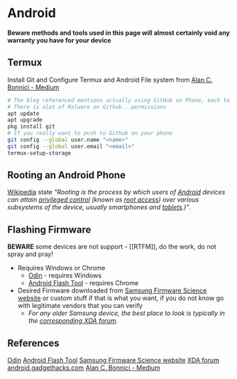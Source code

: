 # Android

**Beware methods and tools used in this page will almost certainly void any warranty you have for your device**

## Termux

Install Git and Configure Termux and Android File system from [Alan C. Bonnici - Medium](https://chribonn.medium.com/how-to-clone-and-synchronise-a-github-repository-on-android-a59ddf7cd092)
```bash
# The blog referenced mentions actually using GitHub on Phone, each to there own doing a activity in a specific place and device works for me, I just want re-re-re-read Question Based methodologies before I sleep till I get good some day...
# There is alot of Malware on Github...permissions
apt update  
apt upgrade
pkg install git  
# If you really want to push to Github on your phone
git config --global user.name "<name>"   
git config --global user.email "<email>"
termux-setup-storage
```


## Rooting an Android Phone

[Wikipedia]() state *"Rooting is the process by which users of [Android](https://en.wikipedia.org/wiki/Android_(operating_system) "Android (operating system)") devices can attain [privileged control](https://en.wikipedia.org/wiki/Privilege_escalation "Privilege escalation") (known as [root access](https://en.wikipedia.org/wiki/Root_access "Root access")) over various subsystems of the device, usually smartphones and [tablets](https://en.wikipedia.org/wiki/Tablet_computer "Tablet computer").)"*.




## Flashing Firmware

**BEWARE** some devices are not support - [[RTFM]], do the work, do not spray and pray!

- Requires Windows or Chrome
	- [Odin](https://odindownload.com/SamsungOdin/)  - requires Windows
	- [Android Flash Tool](https://flash.android.com/welcome) - requires Chrome
- Desired Firmware downloaded from [Samsung Firmware Science website](https://samsung.firmware.science) or custom stuff if that is what you want, if you do not know go with legitimate vendors that you can verify 
	- *For any older Samsung device, the best place to look is typically in the [corresponding XDA forum](https://forum.xda-developers.com).*
## References

[Odin](https://odindownload.com/SamsungOdin/)
[Android Flash Tool](https://flash.android.com/welcome) 
[Samsung Firmware Science website](https://samsung.firmware.science)
[XDA forum](https://forum.xda-developers.com)
[android.gadgethacks.com](https://android.gadgethacks.com/how-to/use-odin-flash-samsung-galaxy-stock-firmware-0182037/)
[Alan C. Bonnici - Medium](https://chribonn.medium.com/how-to-clone-and-synchronise-a-github-repository-on-android-a59ddf7cd092)
